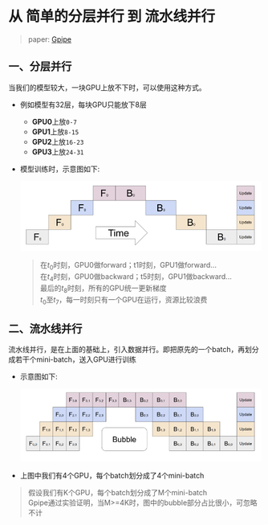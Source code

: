 # 从 简单的分层并行 到 流水线并行

> paper: [Gpipe](https://arxiv.org/abs/1811.06965v5)

## 一、分层并行

当我们的模型较大，一块GPU上放不下时，可以使用这种方式。
- 例如模型有32层，每块GPU只能放下8层
    - **GPU0**上放`0-7`
    - **GPU1**上放`8-15`
    - **GPU2**上放`16-23`
    - **GPU3**上放`24-31`

- 模型训练时，示意图如下:

    ![simple.png](../jpgs/simple.png)

    > 在$t_0$时刻，GPU0做forward；t1时刻，GPU1做forward...  
    > 在$t_4$时刻，GPU0做backward；t5时刻，GPU1做backward...  
    > 最后的$t_8$时刻，所有的GPU统一更新梯度  
    > $t_0$至$t_7$，每一时刻只有一个GPU在运行，资源比较浪费

## 二、流水线并行
流水线并行，是在上面的基础上，引入数据并行。即把原先的一个batch，再划分成若干个mini-batch，送入GPU进行训练

- 示意图如下:

    ![Gpipe.png](../jpgs/Gpipe.png)

- 上图中我们有4个GPU，每个batch划分成了4个mini-batch
> 假设我们有K个GPU，每个batch划分成了M个mini-batch  
> Gpipe通过实验证明，当M>=4K时，图中的bubble部分占比很小，可忽略不计
